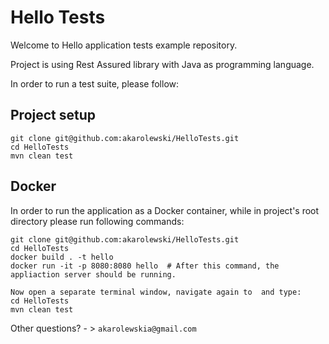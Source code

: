 # Hello Tests

Welcome to Hello application tests example repository.

Project is using Rest Assured library with Java as programming language.

In order to run a test suite, please follow:

## Project setup

```
git clone git@github.com:akarolewski/HelloTests.git
cd HelloTests
mvn clean test
```

## Docker

In order to run the application as a Docker container, while in project's root directory please run following commands:

```
git clone git@github.com:akarolewski/HelloTests.git
cd HelloTests
docker build . -t hello
docker run -it -p 8080:8080 hello  # After this command, the appliaction server should be running.

Now open a separate terminal window, navigate again to  and type:
cd HelloTests
mvn clean test
```

Other questions? - > `akarolewskia@gmail.com`
